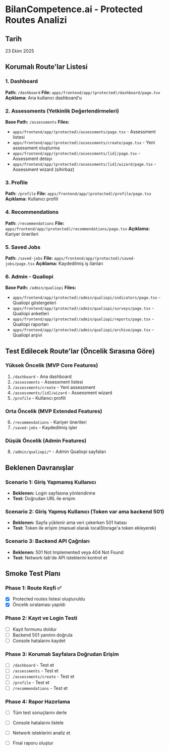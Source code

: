 # BilanCompetence.ai - Protected Routes Analizi

## Tarih
23 Ekim 2025

## Korumalı Route'lar Listesi

### 1. Dashboard
**Path:** `/dashboard`
**File:** `apps/frontend/app/(protected)/dashboard/page.tsx`
**Açıklama:** Ana kullanıcı dashboard'u

### 2. Assessments (Yetkinlik Değerlendirmeleri)
**Base Path:** `/assessments`
**Files:**
- `apps/frontend/app/(protected)/assessments/page.tsx` - Assessment listesi
- `apps/frontend/app/(protected)/assessments/create/page.tsx` - Yeni assessment oluşturma
- `apps/frontend/app/(protected)/assessments/[id]/page.tsx` - Assessment detayı
- `apps/frontend/app/(protected)/assessments/[id]/wizard/page.tsx` - Assessment wizard (sihirbaz)

### 3. Profile
**Path:** `/profile`
**File:** `apps/frontend/app/(protected)/profile/page.tsx`
**Açıklama:** Kullanıcı profili

### 4. Recommendations
**Path:** `/recommendations`
**File:** `apps/frontend/app/(protected)/recommendations/page.tsx`
**Açıklama:** Kariyer önerileri

### 5. Saved Jobs
**Path:** `/saved-jobs`
**File:** `apps/frontend/app/(protected)/saved-jobs/page.tsx`
**Açıklama:** Kaydedilmiş iş ilanları

### 6. Admin - Qualiopi
**Base Path:** `/admin/qualiopi`
**Files:**
- `apps/frontend/app/(protected)/admin/qualiopi/indicators/page.tsx` - Qualiopi göstergeleri
- `apps/frontend/app/(protected)/admin/qualiopi/surveys/page.tsx` - Qualiopi anketleri
- `apps/frontend/app/(protected)/admin/qualiopi/reports/page.tsx` - Qualiopi raporları
- `apps/frontend/app/(protected)/admin/qualiopi/archive/page.tsx` - Qualiopi arşivi

## Test Edilecek Route'lar (Öncelik Sırasına Göre)

### Yüksek Öncelik (MVP Core Features)
1. `/dashboard` - Ana dashboard
2. `/assessments` - Assessment listesi
3. `/assessments/create` - Yeni assessment
4. `/assessments/[id]/wizard` - Assessment wizard
5. `/profile` - Kullanıcı profili

### Orta Öncelik (MVP Extended Features)
6. `/recommendations` - Kariyer önerileri
7. `/saved-jobs` - Kaydedilmiş işler

### Düşük Öncelik (Admin Features)
8. `/admin/qualiopi/*` - Admin Qualiopi sayfaları

## Beklenen Davranışlar

### Scenario 1: Giriş Yapmamış Kullanıcı
- **Beklenen:** Login sayfasına yönlendirme
- **Test:** Doğrudan URL ile erişim

### Scenario 2: Giriş Yapmış Kullanıcı (Token var ama backend 501)
- **Beklenen:** Sayfa yüklenir ama veri çekerken 501 hatası
- **Test:** Token ile erişim (manuel olarak localStorage'a token ekleyerek)

### Scenario 3: Backend API Çağrıları
- **Beklenen:** 501 Not Implemented veya 404 Not Found
- **Test:** Network tab'de API isteklerini kontrol et

## Smoke Test Planı

### Phase 1: Route Keşfi ✅
- [x] Protected routes listesi oluşturuldu
- [x] Öncelik sıralaması yapıldı

### Phase 2: Kayıt ve Login Testi
- [ ] Kayıt formunu doldur
- [ ] Backend 501 yanıtını doğrula
- [ ] Console hatalarını kaydet

### Phase 3: Korumalı Sayfalara Doğrudan Erişim
- [ ] `/dashboard` - Test et
- [ ] `/assessments` - Test et
- [ ] `/assessments/create` - Test et
- [ ] `/profile` - Test et
- [ ] `/recommendations` - Test et

### Phase 4: Rapor Hazırlama
- [ ] Tüm test sonuçlarını derle
- [ ] Console hatalarını listele
- [ ] Network isteklerini analiz et
- [ ] Final raporu oluştur


